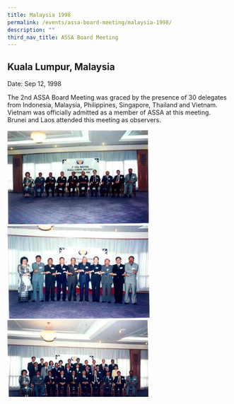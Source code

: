```yaml
---
title: Malaysia 1998
permalink: /events/assa-board-meeting/malaysia-1998/
description: ""
third_nav_title: ASSA Board Meeting
---
```

## Kuala Lumpur, Malaysia
Date: Sep 12, 1998


The 2nd ASSA Board Meeting was graced by the presence of 30 delegates from Indonesia, Malaysia, Philippines, Singapore, Thailand and Vietnam. Vietnam was officially admitted as a member of ASSA at this meeting. Brunei and Laos attended this meeting as observers.

![](/images/Board%20Meeting/Malaysia%201998/Malaysia-1999-1.png)![](/images/Board%20Meeting/Malaysia%201998/Malaysia-1999-2.png)![](/images/Board%20Meeting/Malaysia%201998/Malaysia-1999-3.png)